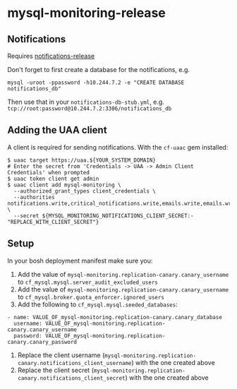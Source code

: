 # mysql-monitoring-release

## Notifications

Requires [notifications-release](https://github.com/cloudfoundry-incubator/notifications-release)

Don't forget to first create a database for the notifications, e.g.

```
mysql -uroot -ppassword -h10.244.7.2 -e "CREATE DATABASE notifications_db"
```

Then use that in your `notifications-db-stub.yml`, e.g. `tcp://root:password@10.244.7.2:3306/notifications_db`

## Adding the UAA client

A client is required for sending notifications. With the `cf-uaac` gem installed:

```
$ uaac target https://uaa.${YOUR_SYSTEM_DOMAIN}
# Enter the secret from 'Credentials -> UAA -> Admin Client Credentials' when prompted
$ uaac token client get admin
$ uaac client add mysql-monitoring \
  --authorized_grant_types client_credentials \
  --authorities notifications.write,critical_notifications.write,emails.write,emails.write \
  --secret ${MYSQL_MONITORING_NOTIFICATIONS_CLIENT_SECRET:-"REPLACE_WITH_CLIENT_SECRET"}
```

## Setup

In your bosh deployment manifest make sure you:

1. Add the value of `mysql-monitoring.replication-canary.canary_username` to `cf_mysql.mysql.server_audit_excluded_users`
1. Add the value of `mysql-monitoring.replication-canary.canary_username` to `cf_mysql.broker.quota_enforcer.ignored_users`
1. Add the following to `cf_mysql.mysql.seeded_databases`:
```
- name: VALUE_OF_mysql-monitoring.replication-canary.canary_database
  username: VALUE_OF_mysql-monitoring.replication-canary.canary_username
  password: VALUE_OF_mysql-monitoring.replication-canary.canary_password
```
1. Replace the client username (`mysql-monitoring.replication-canary.notifications_client_username`) with the one created above
1. Replace the client secret (`mysql-monitoring.replication-canary.notifications_client_secret`)  with the one created above
